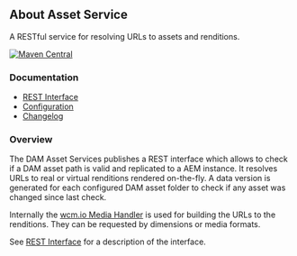 ## About Asset Service

A RESTful service for resolving URLs to assets and renditions.

[![Maven Central](https://maven-badges.herokuapp.com/maven-central/io.wcm/io.wcm.dam.asset-service/badge.svg)](https://maven-badges.herokuapp.com/maven-central/io.wcm/io.wcm.dam.asset-service)


### Documentation

* [REST Interface][rest-interface]
* [Configuration][configuration]
* [Changelog][changelog]


### Overview

The DAM Asset Services publishes a REST interface which allows to check if a DAM asset path is valid and replicated to a AEM instance. It resolves URLs to real or virtual renditions rendered on-the-fly. A data version is generated for each configured DAM asset folder to check if any asset was changed since last check.

Internally the [wcm.io Media Handler][media-handler] is used for building the URLs to the renditions. They can be requested by dimensions or media formats.

See [REST Interface][rest-interface] for a description of the interface.


[rest-interface]: rest-interface.html
[configuration]: configuration.html
[changelog]: changes-report.html
[media-handler]: http://wcm.io/handler/media/

